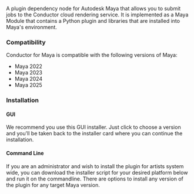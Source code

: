 A plugin dependency node for Autodesk Maya that allows you to submit jobs to the Conductor cloud rendering service. It is implemented as a Maya Module that contains a Python plugin and libraries that are installed into Maya's environment.

### Compatibility

Conductor for Maya is compatible with the following versions of Maya:

* Maya 2022
* Maya 2023
* Maya 2024
* Maya 2025

### Installation
#### GUI
We recommend you use this GUI installer. Just click to choose a version and you'll be taken back to the installer card where you can continue the installation.
#### Command Line
If you are an administrator and wish to install the plugin for artists system wide, you can download the installer script for your desired platform below and run it on the commandline. There are options to install any version of the plugin for any target Maya version.
